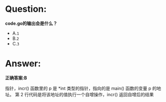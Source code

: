 # Question:
**code.go的输出会是什么？**

- A.`1`
- B.`2`
- C.`3`

# Answer:
**正确答案:B**

指针，incr() 函数里的 p 是 *int 类型的指针，指向的是 main() 函数的变量 p 的地址。 第 2 行代码是将该地址的值执行一个自增操作，incr() 返回自增后的结果